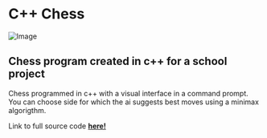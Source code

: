 # C++ Chess

![Image](/assets/Chess.jpeg)

## Chess program created in c++ for a school project

Chess programmed in c++ with a visual interface in a command prompt. You can choose side for which the ai suggests best moves using a minimax algorigthm. 

Link to full source code __[here!](https://github.com/Max1t/ChessProject)__

